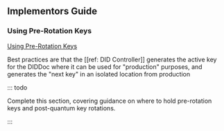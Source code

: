 ## Implementors Guide

### Using Pre-Rotation Keys

[Using Pre-Rotation Keys](#using-pre-rotation-keys)

Best practices are that the [[ref: DID Controller]] generates the active key for the DIDDoc where it can be used for "production" purposes, and generates the "next key" in an isolated location from production

::: todo

Complete this section, covering guidance on where to hold pre-rotation keys and post-quantum key rotations.

:::
